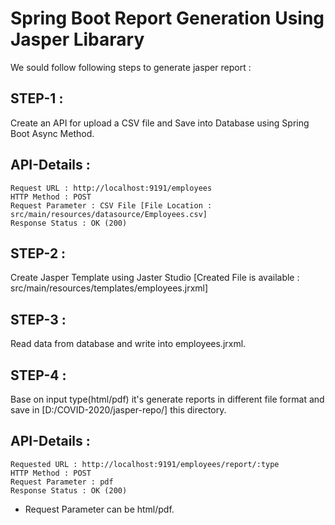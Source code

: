 # Spring Boot Report Generation Using Jasper Libarary

We sould follow following steps to generate jasper report :

STEP-1 :
--------
Create an API for upload a CSV file and Save into Database using Spring Boot Async Method.

API-Details : 
-------------
	Request URL : http://localhost:9191/employees
	HTTP Method : POST
	Request Parameter : CSV File [File Location : src/main/resources/datasource/Employees.csv]
	Response Status : OK (200)

STEP-2 : 
--------
Create Jasper Template using Jaster Studio [Created File is available : src/main/resources/templates/employees.jrxml]

STEP-3 : 
--------
Read data from database and write into employees.jrxml.

STEP-4 :
--------
Base on input type(html/pdf) it's generate reports in different file format and save in [D:/COVID-2020/jasper-repo/] this directory.

API-Details : 
-------------
	Requested URL : http://localhost:9191/employees/report/:type
	HTTP Method : POST
	Request Parameter : pdf
	Response Status : OK (200)

* Request Parameter can be html/pdf.



